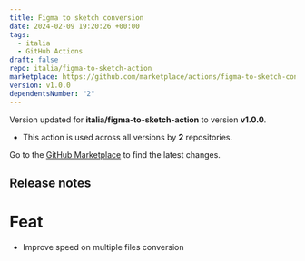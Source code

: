 ```yaml
---
title: Figma to sketch conversion
date: 2024-02-09 19:20:26 +00:00
tags:
  - italia
  - GitHub Actions
draft: false
repo: italia/figma-to-sketch-action
marketplace: https://github.com/marketplace/actions/figma-to-sketch-conversion
version: v1.0.0
dependentsNumber: "2"
---
```



Version updated for **italia/figma-to-sketch-action** to version **v1.0.0**.
- This action is used across all versions by **2** repositories.

Go to the [GitHub Marketplace](https://github.com/marketplace/actions/figma-to-sketch-conversion) to find the latest changes.

## Release notes

# Feat

- Improve speed on multiple files conversion
